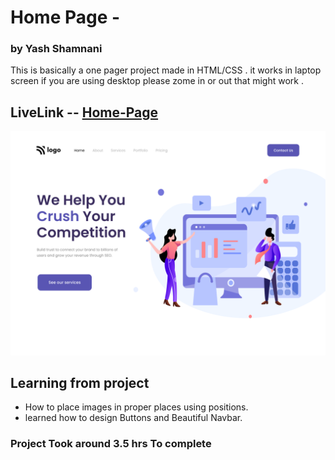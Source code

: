 # Home Page -  

### by Yash Shamnani 

This is basically a one pager project made in HTML/CSS  . it   works in laptop screen if you are using desktop please zome in or out that might work .

## LiveLink -- [Home-Page](https://6342dd5d181c6e2a2a89a1bb--marketing-home-page.netlify.app/)



![img](4.png)

## Learning from project

 
 - How to place images in proper places using positions.
 -  learned how to design Buttons and Beautiful Navbar.
  


### Project Took around 3.5 hrs To complete 